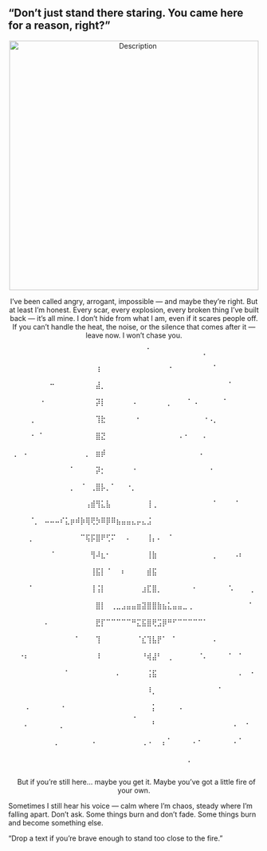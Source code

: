 ## “Don’t just stand there staring. You came here for a reason, right?”

<p align="center">
  <img src="https://i.postimg.cc/VNmRLmD2/image-removebg-preview.png" alt="Description" width="500">
</p>
<p align="center"> I’ve been called angry, arrogant, impossible — and maybe they’re right. But at least I’m honest. Every scar, every explosion, every broken thing I’ve built back — it’s all mine. I don’t hide from what I am, even if it scares people off.
If you can’t handle the heat, the noise, or the silence that comes after it — leave now. I won’t chase you.


<p align="center">⠀⠀⠀⠀⠀⠀⠀⠀⠀⠀⠀⠀⠀⠀⠀⠀⠀⠀⠀⠀⠀⠀⠀⠀⠀⠀⠀⠁⠀⠀⠀⠀⠀⠀⠀⠀⠀⠀⡀⠀⠀⠀⠀⠀⠀⠀⠀⠀⠀⠀⠀
⠀⠀⠀⠀⠀⠀⠀⠀⠀⠀⠀⠀⠀⠀⠀⠀⠀⢰⠀⠀⠀⠀⠀⠀⠀⠀⠀⠀⠀⠀⠀⠐⠀⠀⠀⠀⠀⠀⠀⠀⠁⠀⠀⠀⠀⠀⠀⠀⠀⠀
⠀⠀⠀⠀⠀⠀⠀⠀⠒⠀⠀⠀⠀⠀⠀⠀⠀⣼⡀⠀⠀⠀⠀⠀⠀⠀⠀⠀⠀⠀⠀⠀⠀⠀⠀⠀⠀⠀⠀⠀⠀⠀⠀⠁⠀⠀⠀⠀⠀⠀
⠀⠀⠀⠀⠀⠀⠐⠀⠀⠀⠀⠀⠀⠀⠀⠀⠀⡽⡇⠀⠀⠀⠀⠀⠠⠀⠀⠀⠀⠀⠀⡀⠀⠀⠀⠁⠠⠀⠀⠀⠀⠀⠁⠀⠀⠀⠀⠀⠀⠀
⠀⠀⠀⠀⢀⠀⠀⠀⠀⠀⠀⠀⠀⠀⠀⠀⠀⢹⣗⠀⠀⠀⠀⠀⠀⠂⠀⠀⠀⠀⠀⠀⠀⠀⠀⠀⠀⠀⠐⠠⡀⠀⠀⠀⠀⠀⠀⠀⠀⠀
⠀⠀⠀⠀⠐⠀⠁⠀⠀⠀⠀⠀⠀⠀⠀⠀⠀⣿⣝⠀⠀⠀⠀⠀⠀⠀⠀⠀⠀⠀⠀⠀⠀⠠⠐⠀⠀⠀⠄⠀⠀⠀⠀⠀⠀⠀⠀⠀⠀⠀
⠀⡀⠀⠄⠀⠀⠀⠀⠀⠀⠀⠀⠀⠀⠀⡀⠀⣶⡾⠀⠀⠀⠀⠀⠀⠀⠀⠀⠀⠀⠀⠀⠀⠀⠀⠀⠀⠠⠀⠀⠀⠀⠀⠀⠀⠀⠀⠀⠀⠀
⠀⠀⠀⠀⠀⠀⠀⠀⠀⠀⠀⠀⠁⠀⠀⠀⠀⡽⡂⠀⠀⠀⠀⠀⠐⠀⠀⠀⠀⠀⠀⠀⠀⠀⠀⠀⠀⠀⠀⠐⠀⠀⠀⠀⠀⠀⠀⠀⠀⠀
⠀⠀⠀⠀⠀⠀⠀⠀⠀⠀⠀⠀⡀⠀⠈⠀⢀⣿⡧⡀⠁⠀⠀⠐⡀⠀⠀⠀⠀⠀⠀⠀⠀⠀⠀⠀⠀⠀⠀⠀⠀⠀⠀⠀⠀⠀⠀⠀⠀⠀
⠀⠀⠀⠀⠀⠀⠀⠀⠀⠀⠀⠀⠀⠀⠀⢠⣾⢻⣅⣧⠀⠀⠀⠀⠀⠀⠀⢸⢀⠀⠀⠀⠀⠀⠀⠀⠀⠀⠀⠀⠁⠀⠀⠀⠈⠀⠀⠀⠀⠀
⠀⠀⠀⠀⠈⡀⠀⠤⠤⠤⠎⣅⡶⠾⡷⢿⢟⡳⠿⡿⠿⣦⣤⣤⣄⡤⣄⣨⠀⠀⠀⠀⠀⠀⠀⠀⠀⠀⠀⠀⠀⠀⠀⠀⠀⠀⠀⠀⠀⠀
⠀⠀⠀⠀⡀⠀⠀⠀⠀⠀⠀⠀⠀⠀⠉⢯⡯⣿⠟⢋⠍⠀⠀⠄⠀⠀⠀⢸⡄⠄⠀⠈⠀⠀⠀⠀⠀⠀⠀⠀⠀⠀⠀⠀⠀⠀⠀⠀⠀⠀
⠀⠀⠀⠀⠀⠀⠀⠀⠈⠀⠀⠀⠀⠀⠀⠀⢻⠼⣆⠂⠀⠀⠀⠀⠀⠀⠀⢸⣷⠀⠀⠀⠀⠀⠀⠀⠀⠀⠀⠀⡀⠀⠀⠀⠠⠆⠀⠀⠀⠀
⠀⠀⠀⠀⠀⠀⠀⠀⠀⠀⠀⠀⠀⠀⠀⠀⢸⣯⡇⠈⠀⠀⠆⠀⠀⠀⠀⣾⣯⠀⠀⠀⠀⠀⠀⠀⠀⠀⠀⠀⠀⠀⠀⠀⠀⠀⠀⠀⠀⠀
⠀⠀⠀⠀⠁⠀⠀⠀⠀⠀⠀⠀⠀⠀⠀⠀⢸⢨⡇⠀⠀⠀⠀⠀⠀⠀⣰⣏⣿⡀⠀⠀⠀⠀⠀⠀⠂⠀⠀⠀⠀⠀⠀⠡⠀⠀⠀⢀⠀⠀
⠀⠀⠀⠀⠀⠀⠀⠀⠀⠀⠀⠀⠀⠀⠀⠀⠀⣿⡇⠀⢀⣀⣠⣤⣤⣶⣽⣿⣿⣷⣦⣅⣤⣤⣀⢀⠀⠀⠀⠀⠀⠀⠀⠀⠀⠀⠀⠁⠀⠀
⠀⠀⠀⠀⠀⠀⠀⠄⠀⠀⠀⠀⠀⠀⠀⠀⠀⣟⡏⠉⠉⠉⠉⠉⠛⣍⣯⣿⢟⣩⡿⠛⠋⠉⠉⠉⠉⠉⠁⠀⠀⠀⠀⠀⠀⠀⠀⠀⠀⠀
⠀⠀⠀⠀⠀⠀⠀⠀⠀⠀⠀⠀⠀⠁⠀⠀⠀⢹⠀⠀⠀⠀⠀⠀⠀⠈⣎⢹⣧⡟⠁⠀⠁⠀⠀⠀⠀⠀⠀⠀⠄⠀⠀⠀⠀⠀⠀⠀⠀⠀
⠀⠀⠐⠆⠀⠀⠀⠀⠀⠀⠀⠀⠀⠀⠀⠀⠀⠸⠀⠀⠀⠀⠀⠀⠀⠀⠘⢾⣼⠃⠀⢀⠀⠀⠀⠀⠀⠈⠄⠀⠀⠀⠀⠁⠀⠁⠀⠀⠀⠀
⠀⠀⠀⠀⠀⠀⠀⠀⠀⠀⠀⠁⠀⠀⠀⠀⠀⠀⠀⠀⠀⠄⠀⠀⠀⠀⠀⢨⣯⠀⠀⠀⠀⠀⠀⠀⠀⠀⠀⠀⠀⠀⠀⠀⠀⠄⠀⠐⠀⠀
⠀⠀⠀⠀⠀⠀⠀⠀⠀⠀⠀⠀⠀⠀⠀⠀⠀⠀⠀⠀⠀⠀⠀⠀⠀⠀⠀⠸⡀⠀⠀⠀⠀⠀⠀⠀⠀⠀⠀⠀⠀⠁⠀⠀⠀⠀⠀⠀⠀⠀
⠀⠀⠀⠠⠀⠀⠀⠀⠀⠀⠐⠀⠀⠀⠀⠀⠀⠀⠀⠀⠀⠀⠀⠀⠀⠀⠀⠀⡅⠀⠀⠀⠀⠠⠀⠀⠀⠀⠀⠀⠀⠀⠀⠀⠀⠀⠀⠀⠀⠠
⠀⠀⠀⠄⠀⠀⠀⠀⠀⠀⡀⠀⠀⠀⠀⠀⠀⠀⠀⠀⠀⠀⠀⠀⠀⠀⠀⠀⠃⠀⠀⠀⠀⠀⠀⠀⠀⠀⠀⠀⠀⠀⠀⠀⠄⠀⠐⠀⠀⠀
⠀⠀⠀⠀⠀⠀⠀⠀⠀⡀⠀⠀⠀⠀⠀⠀⠠⠀⠀⠀⠀⠀⠀⠀⠀⠀⢀⠠⠀⠀⡄⠁⠀⠀⠀⠀⠄⠂⠀⠀⠀⠀⠀⠀⠄⠁⠀⠀⠀⠀
⠀⠀⠀⠀⠀⠀⠀⠀⠀⠀⠀⠀⠀⠀⠀⠀⠀⠀⠀⠀⠀⠀⠀⠀⠀⠀⠀⠀⠀⠀⠀⠀⠀⠀⠀⡀⠀⠀⠀⠀⠀⠀⠀⠀⠀⠀⠀⠀⠀⠀
<p align="center">⠀But if you’re still here… maybe you get it.
Maybe you’ve got a little fire of your own.

Sometimes I still hear his voice — calm where I’m chaos, steady where I’m falling apart. Don’t ask.
Some things burn and don’t fade. Some things burn and become something else.

“Drop a text if you’re brave enough to stand too close to the fire.”
